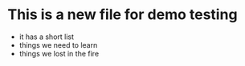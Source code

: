 # This is a new file for demo testing
- it has a short list
- things we need to learn
- things we lost in the fire

